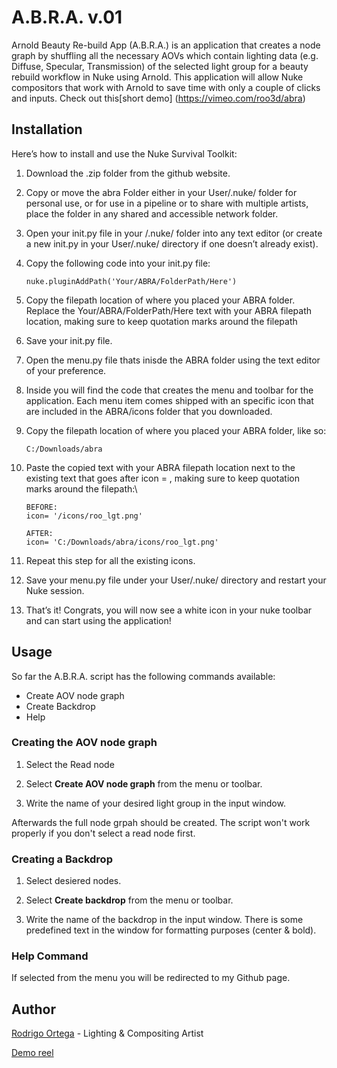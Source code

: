 # A.B.R.A. v.01
Arnold Beauty Re-build App (A.B.R.A.) is an application that creates a node graph by shuffling all the necessary AOVs which contain lighting data (e.g. Diffuse, Specular, Transmission) of the selected light group for a beauty rebuild workflow in Nuke using Arnold. This application will allow Nuke compositors that work with Arnold to save time with only a couple of clicks and inputs. Check out this[short demo] (https://vimeo.com/roo3d/abra)

## Installation
Here’s how to install and use the Nuke Survival Toolkit:

1. Download the .zip folder from the github website.

2. Copy or move the abra Folder either in your User/.nuke/ folder for personal use, or for use in a pipeline or to share with multiple artists, place the folder in any shared and accessible network folder.

3. Open your init.py file in your /.nuke/ folder into any text editor (or create a new init.py in your User/.nuke/ directory if one doesn’t already exist).

4. Copy the following code into your init.py file:

    ```
   nuke.pluginAddPath('Your/ABRA/FolderPath/Here')
   ```

6. Copy the filepath location of where you placed your ABRA folder. Replace the Your/ABRA/FolderPath/Here text with your ABRA filepath location, making sure to keep quotation marks around the filepath

7. Save your init.py file.

8. Open the menu.py file thats inisde the ABRA folder using the text editor of your preference.

9. Inside you will find the code that creates the menu and toolbar for the application. Each menu item comes shipped with an specific icon that are included in the ABRA/icons folder that you downloaded.

10. Copy the filepath location of where you placed your ABRA folder, like so:

     ```
    C:/Downloads/abra
12. Paste the copied text with your ABRA filepath location next to the existing text that goes after icon = , making sure to keep quotation marks around the filepath:\

     ```
    BEFORE:
    icon= '/icons/roo_lgt.png'

    AFTER:
    icon= 'C:/Downloads/abra/icons/roo_lgt.png'
14. Repeat this step for all the existing icons.

15. Save your menu.py file under your User/.nuke/ directory and restart your Nuke session.

16. That’s it! Congrats, you will now see a white icon in your nuke toolbar and can start using the application!
    



## Usage
So far the A.B.R.A. script has the following commands available:

+ Create AOV node graph
+ Create Backdrop
+ Help

### **Creating the AOV node graph**

1. Select the Read node

2. Select **Create AOV node graph** from the menu or toolbar.

3. Write the name of your desired light group in the input window.

Afterwards the full node grpah should be created. The script won't work properly if you don't select a read node first.

### **Creating a Backdrop**

1. Select desiered nodes.

2. Select **Create backdrop** from the menu or toolbar.

3. Write the name of the backdrop in the input window. There is some predefined text in the window for formatting purposes (center & bold).

### **Help Command**
If selected from the menu you will be redirected to my Github page.

## Author
[Rodrigo Ortega](https://www.linkedin.com/in/roo3dcg/) - Lighting & Compositing Artist

[Demo reel](https://vimeo.com/roo3d/lgtdemoreel)
